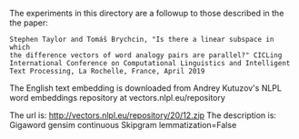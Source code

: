 The experiments in this directory are a followup to those described in the
the paper:

    Stephen Taylor and Tomáš Brychcin, "Is there a linear subspace in which
    the difference vectors of word analogy pairs are parallel?" CICLing
    International Conference on Computational Linguistics and Intelligent
    Text Processing, La Rochelle, France, April 2019

The English text embedding is downloaded from Andrey Kutuzov's 
NLPL word embeddings repository at vectors.nlpl.eu/repository

The url is:
    http://vectors.nlpl.eu/repository/20/12.zip
The description is:
    Gigaword gensim continuous Skipgram lemmatization=False
